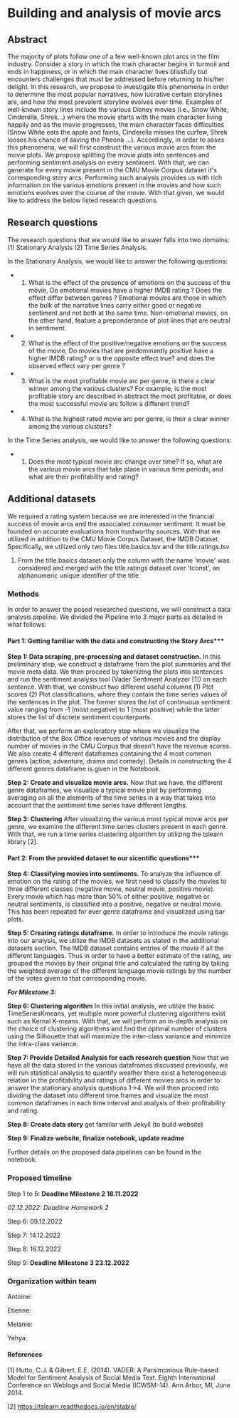 # Building and analysis of movie arcs

## Abstract
The majority of plots follow one of a few well-known plot arcs in the film industry. Consider a story in which the main character begins in turmoil and ends in happiness, or in which the main character lives blissfully but encounters challenges that must be addressed before returning to his/her delight.
In this research, we propose to investigate this phenomena in order to determine the most popular narratives, how lucrative certain storylines are, and how the most prevalent storyline evolves over time. Examples of well-known story lines include the various Disney movies (i.e., Snow White, Cinderella, Shrek...) where the movie starts with the main character living happily and as the movie progresses, the main character faces difficulties (Snow White eats the apple and faints, Cinderella misses the curfew, Shrek looses his chance of saving the Pheona ...). Accordingly, in order to asses this phenomena, we will first construct the various movie arcs from the movie plots. We propose splitting the movie plots into sentences and performing sentiment analysis on every sentiment. With that, we can generate for every movie present in the CMU Movie Corpus dataset it's corresponding story arcs. Performing such analysis provides us with rich information on the various emotions present in the movies and how such emotions evolves over the course of the movie. With that given, we would like to address the below listed research questions.

## Research questions
The research questions that we would like to answer falls into two domains: (1) Stationary Analysis (2) Time Series Analysis.

In the Stationary Analysis, we would like to answer the following questions:

- 1) What is the effect of the presence of emotions on the success of the movie, Do emotional movies have a higher IMDB rating ? Does the effect differ between genres ? Emotional movies are those in which the bulk of the narrative lines carry either good or negative sentiment and not both at the same time. Non-emotional movies, on the other hand, feature a preponderance of plot lines that are neutral in sentiment.

- 2) What is the effect of the positive/negative emotions on the success of the movie, Do movies that are predominantly positive have a higher IMDB rating? or is the opposite effect true? and does the observed effect vary per genre ?

- 3) What is the most profitable movie arc per genre, is there a clear winner among the various clusters? For example, is the most profitable story arc described in abstract the most profitable, or does the most successful movie arc follow a different trend?

- 4) What is the highest rated movie arc per genre, is their a clear winner among the various clusters?

In the Time Series analysis, we would like to answer the following questions:

- 1) Does the most typical movie arc change over time? If so, what are the various movie arcs that take place in various time periods, and what are their profitability and rating?


## Additional datasets
We required a rating system because we are interested in the financial success of movie arcs and the associated consumer sentiment. It must be founded on accurate evaluations from trustworthy sources. With that we utilized in addition to the CMU Movie Corpus Dataset, the IMDB Dataset. Specifically, we utilized only two files title.basics.tsv and the title.ratings.tsv

1. From the title.basics dataset only the column with the name 'movie' was considered and merged with the title.ratings dataset over 'tconst', an alphanumeric unique identifier of the title. 

### Methods
In order to answer the posed researched questions, we will construct a data analysis pipeline. We divided the Pipeline into 3 major parts as detailed in what follows:  

#### Part 1: Getting familiar with the data and constructing the Story Arcs***

**Step 1: Data scraping, pre-processing and dataset construction.** In this preliminary step, we construct a dataframe from the plot summaries and the movie meta data. We then proceed by tokenizing the plots into sentences and run the sentiment analysis tool (Vader Sentiment Analyzer [1]) on each sentence. With that, we construct two different useful columns (1) Plot scores (2) Plot classifications, where they contain the time series values of the sentences in the plot. The former stores the list of continuous sentiment value ranging from -1 (most negative) to 1 (most positive) while the latter stores the list of discrete sentiment counterparts. 

After that, we perform an exploratory step where we visualize the distribution of the Box Office revenues of various movies and the display number of movies in the CMU Corpus that doesn't have the revenue scores. We also create 4 different dataframes containing the 4 most common genres (action, adventure, drama and comedy). Details in constructing the 4 different genres dataframe is given in the Notebook.

**Step 2: Create and visualize movie arcs.** Now that we have, the different genre dataframes, we visualize a typical movie plot by performing averaging on all the elements of the time series in a way that takes into account that the sentiment time series have different lengths.

**Step 3: Clustering** After visualizing the various most typical movie arcs per genre, we examine the different time series clusters present in each genre. With that, we run a time series clustering algorithm by utilizing the tslearn library [2].

#### Part 2: From the provided dataset to our sicentific questions*** 

**Step 4: Classifying movies into sentiments.** To analyze the influence of emotion on the rating of the movies, we first need to classify the movies to three different classes (negative movie, neutral movie, positive movie). Every movie which has more than 50% of either positive, negative or neutral sentiments, is classified into a positive, negative or neutral movie. This has been repeated for ever genre dataframe and visualized using bar plots.

**Step 5: Creating ratings dataframe.** 
In order to introduce the movie ratings into our analysis, we utilize the IMDB datasets as stated in the additional datasets section. The IMDB dataset contains entries of the movie if all the different languages. Thus in order to have a better estimate of the rating, we grouped the movies by their original title and calculated the rating by taking the weighted average of the different language movie ratings by the number of the votes given to that corresponding movie.

***For Milestone 3:***

**Step 6: Clustering algorithm** In this initial analysis, we utilize the basic TimeSeriesKmeans, yet multiple more powerful clustering algorithms exist such as Kernal K-means. With that, we will perform an in-depth analysis on the choice of clustering algorithms and find the optimal number of clusters using the Silhouette that will maximize the inter-class variance and minimize the intra-class variance.

**Step 7: Provide Detailed Analysis for each research question** Now that we have all the data stored in the various dataframes discussed previously, we will run statistical analysis to quantify weather there exist a heterogeneous relation in the profitability and ratings of different movies arcs in order to answer the stationary analysis questions 1->4. We will then proceed into dividing the dataset into different time frames and visualize the most common dataframes in each time interval and analysis of their profitability and rating.

**Step 8: Create data story** get familiar with Jekyll (to build website)

**Step 9: Finalize website, finalize notebook, update readme**


Further details on the proposed data pipelines can be found in the notebook.


### Proposed timeline

Step 1 to 5: **Deadline Milestone 2 18.11.2022**

*02.12.2022: Deadline Homework 2*

Step 6: 09.12.2022

Step 7: 14.12.2022

Step 8: 16.12.2022

Step 9: **Deadline Milestone 3 23.12.2022**

### Organization within team
Antoine: 

Etienne: 

Melanie:

Yehya:


#### References
[1] Hutto, C.J. & Gilbert, E.E. (2014). VADER: A Parsimonious Rule-based Model for Sentiment Analysis of Social Media Text. Eighth International Conference on Weblogs and Social Media (ICWSM-14). Ann Arbor, MI, June 2014.

[2] https://tslearn.readthedocs.io/en/stable/
